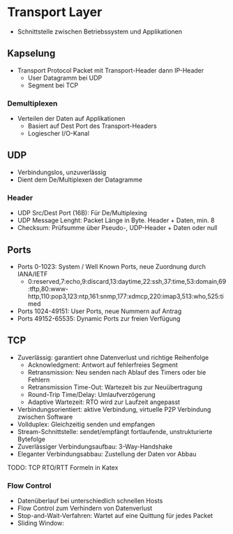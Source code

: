 # Transport Layer

 * Schnittstelle zwischen Betriebssystem und Applikationen

## Kapselung

  * Transport Protocol Packet mit Transport-Header dann IP-Header
    * User Datagramm bei UDP
    * Segment bei TCP

### Demultiplexen

  * Verteilen der Daten auf Applikationen
    * Basiert auf Dest Port des Transport-Headers
    * Logiescher I/O-Kanal 
  

## UDP

  * Verbindungslos, unzuverlässig
  * Dient dem De/Multiplexen der Datagramme

### Header

  * UDP Src/Dest Port (16B): Für De/Multiplexing
  * UDP Message Lenght: Packet Länge in Byte. Header + Daten, min. 8
  * Checksum: Prüfsumme über Pseudo-, UDP-Header + Daten oder null


## Ports

  * Ports 0-1023: System / Well Known Ports, neue Zuordnung durch IANA/IETF
    * 0:reserved,7:echo,9:discard,13:daytime,22:ssh,37:time,53:domain,69:tftp,80:www-http,110:pop3,123:ntp,161:snmp,177:xdmcp,220:imap3,513:who,525:timed
  * Ports 1024-49151: User Ports, neue Nummern auf Antrag
  * Ports 49152-65535: Dynamic Ports zur freien Verfügung


## TCP    

  * Zuverlässig: garantiert ohne Datenverlust und richtige Reihenfolge
     * Acknowledgment: Antwort auf fehlerfreies Segment
     * Retransmission: Neu senden nach Ablauf des Timers oder bie Fehlern
     * Retransmission Time-Out: Wartezeit bis zur Neuübertragung
     * Round-Trip Time/Delay: Umlaufverzögerung
     * Adaptive Wartezeit: RTO wird zur Laufzeit angepasst
  * Verbindungsorientiert: aktive Verbindung, virtuelle P2P Verbindung zwischen Software
  * Vollduplex: Gleichzeitig senden und empfangen
  * Stream-Schnittstelle: sendet/empfängt fortlaufende, unstrukturierte Bytefolge
  * Zuverlässiger Verbindungsaufbau: 3-Way-Handshake
  * Eleganter Verbindungsabbau: Zustellung der Daten vor Abbau

TODO: TCP RTO/RTT Formeln in Katex

### Flow Control

  * Datenüberlauf bei unterschiedlich schnellen Hosts
  * Flow Control zum Verhindern von Datenverlust
  * Stop-and-Wait-Verfahren: Wartet auf eine Quittung für jedes Packet
  * Sliding Window:    



